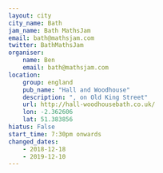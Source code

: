 ```yaml
---
layout: city                                           
city_name: Bath                                                               
jam_name: Bath MathsJam
email: bath@mathsjam.com
twitter: BathMathsJam
organiser:
    name: Ben
    email: bath@mathsjam.com
location:
    group: england
    pub_name: "Hall and Woodhouse"
    description: ", on Old King Street"
    url: http://hall-woodhousebath.co.uk/
    lon: -2.362606
    lat: 51.383856
hiatus: False
start_time: 7:30pm onwards
changed_dates:
    - 2018-12-18
    - 2019-12-10
---
```

